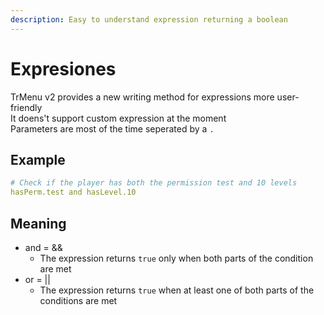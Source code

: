 ```yaml
---
description: Easy to understand expression returning a boolean
---
```


# Expresiones

TrMenu v2 provides a new writing method for expressions more user-friendly  
It doens't support custom expression at the moment  
Parameters are most of the time seperated by a `.`

## Example

```yaml
# Check if the player has both the permission test and 10 levels
hasPerm.test and hasLevel.10
```

## Meaning

* and = &&
  * The expression returns `true` only when both parts of the condition are met 
* or = \|\|
  * The expression returns `true` when at least one of both parts of the conditions are met

